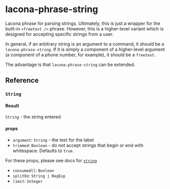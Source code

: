 # lacona-phrase-string

Lacona phrase for parsing strings. Ultimately, this is just a wrapper for the built-in `<freetext />` phrase. However, this is a higher-level variant which is designed for accepting specific strings from a user.

In general, if an arbitrary string is an argument to a command, it should be a `lacona-phrase-string`. If it is simply a component of a higher-level argument (a component of a phone number, for example), it should be a `freetext`.

The advantage is that `lacona-phrase-string` can be extended.

## Reference

### `String`

#### Result

`String` - the string entered

#### props

- `argument`: `String` - the text for the label
- `trimmed`: `Boolean` - do not accept strings that begin or end with whitespace. Defaults to `true`.

For these props, please see docs for [`string`](https://github.com/lacona/lacona#freetext)

- `consumeAll`: `Boolean`
- `splitOn`: `String | RegExp`
- `limit`: `Integer`
